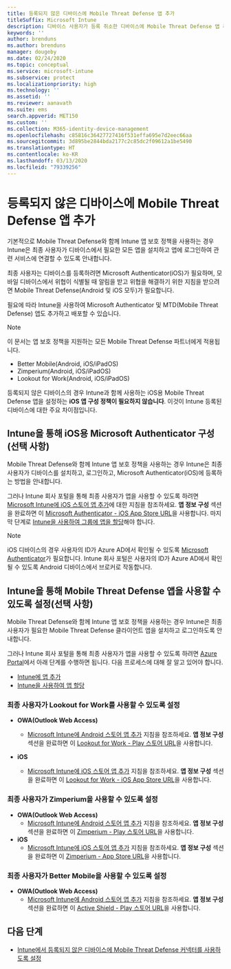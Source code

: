 ```yaml
---
title: 등록되지 않은 디바이스에 Mobile Threat Defense 앱 추가
titleSuffix: Microsoft Intune
description: 디바이스 사용자가 등록 취소한 디바이스에 Mobile Threat Defense 앱 추가
keywords: ''
author: brenduns
ms.author: brenduns
manager: dougeby
ms.date: 02/24/2020
ms.topic: conceptual
ms.service: microsoft-intune
ms.subservice: protect
ms.localizationpriority: high
ms.technology: ''
ms.assetid: ''
ms.reviewer: aanavath
ms.suite: ems
search.appverid: MET150
ms.custom: ''
ms.collection: M365-identity-device-management
ms.openlocfilehash: c85816c36427727416f531effa695e7d2eec66aa
ms.sourcegitcommit: 3d895be2844bda2177c2c85dc2f09612a1be5490
ms.translationtype: HT
ms.contentlocale: ko-KR
ms.lasthandoff: 03/13/2020
ms.locfileid: "79339256"
---
```

# <a name="add-mobile-threat-defense-apps-to-unenrolled-devices"></a>등록되지 않은 디바이스에 Mobile Threat Defense 앱 추가

기본적으로 Mobile Threat Defense와 함께 Intune 앱 보호 정책을 사용하는 경우 Intune은 최종 사용자가 디바이스에서 필요한 모든 앱을 설치하고 앱에 로그인하여 관련 서비스에 연결할 수 있도록 안내합니다.

최종 사용자는 디바이스를 등록하려면 Microsoft Authenticator(iOS)가 필요하며, 모바일 디바이스에서 위협이 식별될 때 알림을 받고 위협을 해결하기 위한 지침을 받으려면 Mobile Threat Defense(Android 및 iOS 모두)가 필요합니다.

필요에 따라 Intune을 사용하여 Microsoft Authenticator 및 MTD(Mobile Threat Defense) 앱도 추가하고 배포할 수 있습니다.

> [!NOTE]
> 이 문서는 앱 보호 정책을 지원하는 모든 Mobile Threat Defense 파트너에게 적용됩니다.
>
> - Better Mobile(Android, iOS/iPadOS)
> - Zimperium(Android, iOS/iPadOS)
> - Lookout for Work(Android, iOS/iPadOS)
>
> 등록되지 않은 디바이스의 경우 Intune과 함께 사용하는 iOS용 Mobile Threat Defense 앱을 설정하는 **iOS 앱 구성 정책이 필요하지 않습니다**. 이것이 Intune 등록된 디바이스에 대한 주요 차이점입니다.

## <a name="configure-microsoft-authenticator-for-ios-via-intune-optional"></a>Intune을 통해 iOS용 Microsoft Authenticator 구성(선택 사항)

Mobile Threat Defense와 함께 Intune 앱 보호 정책을 사용하는 경우 Intune은 최종 사용자가 디바이스를 설치하고, 로그인하고, Microsoft Authenticator(iOS)에 등록하는 방법을 안내합니다.

그러나 Intune 회사 포털을 통해 최종 사용자가 앱을 사용할 수 있도록 하려면 [Microsoft Intune에 iOS 스토어 앱 추가](../apps/store-apps-ios.md)에 대한 지침을 참조하세요. **앱 정보 구성** 섹션을 완료하면 이 [Microsoft Authenticator - iOS App Store URL](https://itunes.apple.com/us/app/microsoft-authenticator/id983156458?mt=8)을 사용합니다. 마지막 단계로 [Intune을 사용하여 그룹에 앱을 할당](../apps/apps-deploy.md)해야 합니다.

> [!NOTE]
> iOS 디바이스의 경우 사용자의 ID가 Azure AD에서 확인될 수 있도록 [Microsoft Authenticator](https://docs.microsoft.com/azure/multi-factor-authentication/end-user/microsoft-authenticator-app-how-to)가 필요합니다. Intune 회사 포털은 사용자의 ID가 Azure AD에서 확인될 수 있도록 Android 디바이스에서 브로커로 작동합니다.

## <a name="making-mobile-threat-defense-apps-available-via-intune-optional"></a>Intune을 통해 Mobile Threat Defense 앱을 사용할 수 있도록 설정(선택 사항)

Mobile Threat Defense와 함께 Intune 앱 보호 정책을 사용하는 경우 Intune은 최종 사용자가 필요한 Mobile Threat Defense 클라이언트 앱을 설치하고 로그인하도록 안내합니다.

그러나 Intune 회사 포털을 통해 최종 사용자가 앱을 사용할 수 있도록 하려면 [Azure Portal](https://portal.azure.com/)에서 아래 단계를 수행하면 됩니다. 다음 프로세스에 대해 잘 알고 있어야 합니다.

- [Intune에 앱 추가](../apps/apps-add.md)
- [Intune을 사용하여 앱 할당](../apps/apps-deploy.md)

### <a name="making-lookout-for-work-available-to-end-users"></a>최종 사용자가 Lookout for Work를 사용할 수 있도록 설정

- **OWA(Outlook Web Access)**  
  - [Microsoft Intune에 Android 스토어 앱 추가](../apps/store-apps-android.md) 지침을 참조하세요. **앱 정보 구성** 섹션을 완료하면 이 [Lookout for Work - Play 스토어 URL](https://play.google.com/store/apps/details?id=com.lookout.enterprise)을 사용합니다.

- **iOS**
  - [Microsoft Intune에 iOS 스토어 앱 추가](../apps/store-apps-ios.md) 지침을 참조하세요. **앱 정보 구성** 섹션을 완료하면 이 [Lookout for Work - iOS App Store URL](https://itunes.apple.com/us/app/lookout-for-work/id997193468?mt=8)을 사용합니다.

<!-- ### Making Symantec Endpoint Protection Mobile available to end users
- **Android**
  - See the instructions for [adding Android store apps to Microsoft Intune](../apps/store-apps-android.md). When completing the **Configure app information** section, use this [SEP Mobile app store URL](https://play.google.com/store/apps/details?id=com.skycure.skycure). For **Minimum operating system**, select **Android 4.0 (Ice Cream Sandwich)**.

- **iOS**
  - See the instructions for [adding iOS store apps to Microsoft Intune](../apps/store-apps-ios.md). Use this [SEP Mobile - App Store URL](https://itunes.apple.com/us/app/skycure/id695620821?mt=8) when completing the **Configure app information** section.

### Making Check Point SandBlast Mobile available to end users
- **Android**  
  - See the instructions for [adding Android store apps to Microsoft Intune](../apps/store-apps-android.md). Use this [Check Point SandBlast Mobile - Play Store URL](https://play.google.com/store/apps/details?id=com.lacoon.security.fox) when completing the **Configure app information** section. 

- **iOS**
  - See the instructions for [adding iOS store apps to Microsoft Intune](../apps/store-apps-ios.md). Use this [Check Point SandBlast Mobile - App Store URL](https://apps.apple.com/us/app/sandblast-mobile-protect/id1006390797) when completing the **Configure app information** section. -->

### <a name="making-zimperium-available-to-end-users"></a>최종 사용자가 Zimperium을 사용할 수 있도록 설정

- **OWA(Outlook Web Access)**
  - [Microsoft Intune에 Android 스토어 앱 추가](../apps/store-apps-android.md) 지침을 참조하세요. **앱 정보 구성** 섹션을 완료하면 이 [Zimperium - Play 스토어 URL](https://play.google.com/store/apps/details?id=com.zimperium.zips&hl=en)을 사용합니다.
- **iOS**
  - [Microsoft Intune에 iOS 스토어 앱 추가](../apps/store-apps-ios.md) 지침을 참조하세요. **앱 정보 구성** 섹션을 완료하면 이 [Zimperium - App Store URL](https://itunes.apple.com/us/app/zimperium-zips/id1030924459?mt=8)을 사용합니다.

<!-- ### Making Pradeo available to end users
- **Android**
  - See the instructions for [adding Android store apps to Microsoft Intune](../apps/store-apps-android.md). Use this [Pradeo - Play Store URL](https://play.google.com/store/apps/details?id=net.pradeo.service&hl=en_US) when completing the **Configure app information** section.

- **iOS**
  - See the instructions for [adding iOS store apps to Microsoft Intune](../apps/store-apps-ios.md). Use this [Pradeo - App Store URL](https://itunes.apple.com/us/app/pradeo-agent/id547979360?mt=8) when completing the **Configure app information** section. -->

### <a name="making-better-mobile-available-to-end-users"></a>최종 사용자가 Better Mobile을 사용할 수 있도록 설정

- **OWA(Outlook Web Access)**
  - [Microsoft Intune에 Android 스토어 앱 추가](../apps/store-apps-android.md) 지침을 참조하세요. **앱 정보 구성** 섹션을 완료하면 이 [Active Shield - Play 스토어 URL](https://play.google.com/store/apps/details?id=com.better.active.shield.enterprise)을 사용합니다.

<!-- - **iOS**
  - See the instructions for [adding iOS store apps to Microsoft Intune](../apps/store-apps-ios.md). Use this [ActiveShield - App Store URL](https://itunes.apple.com/us/app/activeshield/id980234260?mt=8&uo=4) when completing the **Configure app information** section. -->

<!-- ### Making Sophos available to end users
- **Android**
  - See the instructions for [adding Android store apps to Microsoft Intune](../apps/store-apps-android.md). Use this [Sophos - Play Store URL](https://play.google.com/store/apps/details?id=com.sophos.smsec) when completing the **Configure app information** section.

- **iOS**
  - See the instructions for [adding iOS store apps to Microsoft Intune](../apps/store-apps-ios.md). Use this [ActiveShield - App Store URL](https://itunes.apple.com/us/app/sophos-mobile-security/id1086924662?mt=8) when completing the **Configure app information** section.

### Making Wandera available to end users
- **Android**
  - See the instructions for [adding Android store apps to Microsoft Intune](../apps/store-apps-android.md). Use this [Wandera Mobile - Play Store URL](https://play.google.com/store/apps/details?id=com.wandera.android) when completing the **Configure app information** section. For **Minimum operating system**, select **Android 5.0**.

- **iOS**
  - See the instructions for [adding iOS store apps to Microsoft Intune](../apps/store-apps-ios.md). Use this [Wandera Mobile - - App Store URL](https://itunes.apple.com/app/wandera/id605469330) when completing the **Configure app information** section. -->

## <a name="next-steps"></a>다음 단계

- [Intune에서 등록되지 않은 디바이스에 Mobile Threat Defense 커넥터를 사용하도록 설정](mtd-enable-unenrolled-devices.md)